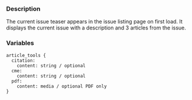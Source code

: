 ### Description
The current issue teaser appears in the issue listing page on first load. It displays the current issue with a description and 3 articles from the issue.


### Variables
~~~
article_tools {
  citation:
    content: string / optional
  cme:
    content: string / optional
  pdf:
    content: media / optional PDF only
}

~~~
